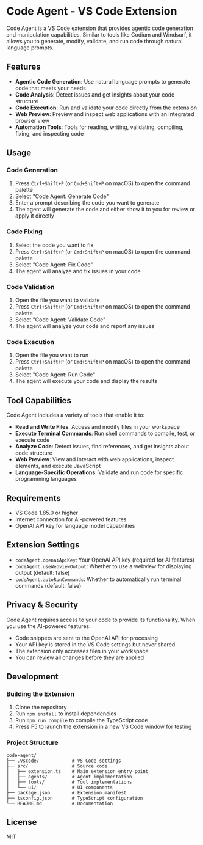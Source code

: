 # Code Agent - VS Code Extension

Code Agent is a VS Code extension that provides agentic code generation and manipulation capabilities. Similar to tools like Codium and Windsurf, it allows you to generate, modify, validate, and run code through natural language prompts.

## Features

- **Agentic Code Generation**: Use natural language prompts to generate code that meets your needs
- **Code Analysis**: Detect issues and get insights about your code structure
- **Code Execution**: Run and validate your code directly from the extension
- **Web Preview**: Preview and inspect web applications with an integrated browser view
- **Automation Tools**: Tools for reading, writing, validating, compiling, fixing, and inspecting code

## Usage

### Code Generation

1. Press `Ctrl+Shift+P` (or `Cmd+Shift+P` on macOS) to open the command palette
2. Select "Code Agent: Generate Code"
3. Enter a prompt describing the code you want to generate
4. The agent will generate the code and either show it to you for review or apply it directly

### Code Fixing

1. Select the code you want to fix
2. Press `Ctrl+Shift+P` (or `Cmd+Shift+P` on macOS) to open the command palette
3. Select "Code Agent: Fix Code"
4. The agent will analyze and fix issues in your code

### Code Validation

1. Open the file you want to validate
2. Press `Ctrl+Shift+P` (or `Cmd+Shift+P` on macOS) to open the command palette
3. Select "Code Agent: Validate Code"
4. The agent will analyze your code and report any issues

### Code Execution

1. Open the file you want to run
2. Press `Ctrl+Shift+P` (or `Cmd+Shift+P` on macOS) to open the command palette
3. Select "Code Agent: Run Code"
4. The agent will execute your code and display the results

## Tool Capabilities

Code Agent includes a variety of tools that enable it to:

- **Read and Write Files**: Access and modify files in your workspace
- **Execute Terminal Commands**: Run shell commands to compile, test, or execute code
- **Analyze Code**: Detect issues, find references, and get insights about code structure
- **Web Preview**: View and interact with web applications, inspect elements, and execute JavaScript
- **Language-Specific Operations**: Validate and run code for specific programming languages

## Requirements

- VS Code 1.85.0 or higher
- Internet connection for AI-powered features
- OpenAI API key for language model capabilities

## Extension Settings

* `codeAgent.openaiApiKey`: Your OpenAI API key (required for AI features)
* `codeAgent.useWebviewOutput`: Whether to use a webview for displaying output (default: false)
* `codeAgent.autoRunCommands`: Whether to automatically run terminal commands (default: false)

## Privacy & Security

Code Agent requires access to your code to provide its functionality. When you use the AI-powered features:

- Code snippets are sent to the OpenAI API for processing
- Your API key is stored in the VS Code settings but never shared
- The extension only accesses files in your workspace
- You can review all changes before they are applied

## Development

### Building the Extension

1. Clone the repository
2. Run `npm install` to install dependencies
3. Run `npm run compile` to compile the TypeScript code
4. Press F5 to launch the extension in a new VS Code window for testing

### Project Structure

```
code-agent/
├── .vscode/            # VS Code settings
├── src/                # Source code
│   ├── extension.ts    # Main extension entry point
│   ├── agents/         # Agent implementation
│   ├── tools/          # Tool implementations
│   └── ui/             # UI components
├── package.json        # Extension manifest
├── tsconfig.json       # TypeScript configuration
└── README.md           # Documentation
```

## License

MIT
